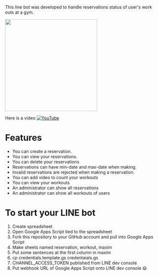 This line bot was developed to handle reservations status of user's work outs at a gym.

<img src="https://user-images.githubusercontent.com/16299750/47833927-aecec780-dde0-11e8-95f3-56200b9eec4c.png" width="300">

Here is a video
[![YouTube](https://img.youtube.com/vi/YKLWUtxb32gY/0.jpg)](https://www.youtube.com/watch?v=KLWUtxb32gY)


# Features
- You can create a reservation.
- You can view your reservations.
- You can delete your reservations
- Reservations can have min-date and max-date when making.
- Invalid reservations are rejected when making a reservation.
- You can add video to count your workouts
- You can view your workouts
- An administrator can show all reservations
- An administrator can show all workouts of users

# To start your LINE bot
1. Create spreadsheet
2. Open Google Apps Script tied to the spreadsheet
3. Fork this repository to your GitHub account and pull into Google Apps Script
4. Make sheets named reservation, workout, maxim
5. Put some sentences at the first column in maxim
6. cp credentials.template.gs credentaials.gs
7. CHANNEL_ACCESS_TOKEN published from LINE dev console
8. Put webhook URL of Google Apps Script onto LINE dev console 😃

